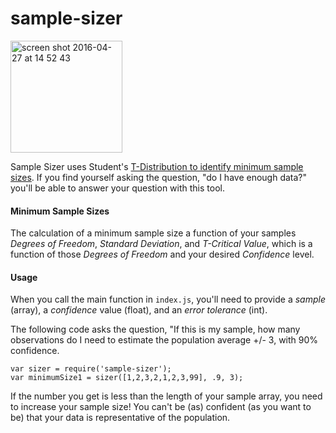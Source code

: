 # sample-sizer
<img width="179" alt="screen shot 2016-04-27 at 14 52 43" src="https://cloud.githubusercontent.com/assets/8107614/14864457/f15aeb38-0c87-11e6-97ec-e635e546ee64.png">

Sample Sizer uses Student's [T-Distribution to identify minimum sample sizes](http://www.itl.nist.gov/div898/handbook/prc/section2/prc222.htm). If you find yourself asking the question, "do I have enough data?" you'll be able to answer your question with this tool.


#### Minimum Sample Sizes
The calculation of a minimum sample size a function of your samples _Degrees of Freedom_, _Standard Deviation_, and _T-Critical Value_, which is a function of those _Degrees of Freedom_ and your desired _Confidence_ level.  


#### Usage
When you call the main function in `index.js`, you'll need to provide a _sample_ (array), a _confidence_ value (float), and an _error tolerance_ (int). 

The following code asks the question, "If this is my sample, how many observations do I need to estimate the population average +/- 3, with 90% confidence.
```
var sizer = require('sample-sizer');
var minimumSize1 = sizer([1,2,3,2,1,2,3,99], .9, 3);
```

If the number you get is less than the length of your sample array, you need to increase your sample size! You can't be (as) confident (as you want to be) that your data is representative of the population.

